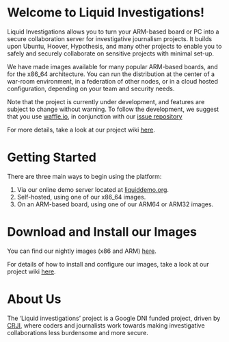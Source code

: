 # Welcome to Liquid Investigations!

Liquid Investigations allows you to turn your ARM-based board or PC into a secure collaboration server for investigative journalism projects. It builds upon Ubuntu, Hoover, Hypothesis, and many other projects to enable you to safely and securely collaborate on sensitive projects with minimal set-up.

We have made images available for many popular ARM-based boards, and for the x86_64 architecture. You can run the distribution at the center of a war-room environment, in a federation of other nodes, or in a cloud hosted configuration, depending on your team and security needs.

Note that the project is currently under development, and features are subject to change without warning. To follow the development, we suggest that you use [waffle.io](https://waffle.io), in conjunction with our [issue repository](https://github.com/liquidinvestigations/liquidinvestigations/issues)

For more details, take a look at our project wiki [here](https://github.com/liquidinvestigations/liquidinvestigations/wiki).

# Getting Started

There are three main ways to begin using the platform:

1. Via our online demo server located at [liquiddemo.org](https://liquiddemo.org).
2. Self-hosted, using one of our x86_64 images.
3. On an ARM-based board, using one of our ARM64 or ARM32 images.

# Download and Install our Images

You can find our nightly images (x86 and ARM) [here](https://liquidinvestigations.org/images/nightly/).

For details of how to install and configure our images, take a look at our project wiki [here](https://github.com/liquidinvestigations/liquidinvestigations/wiki).

# About Us

The ‘Liquid investigations’ project is a Google DNI funded project, driven by [CRJI](http://crji.theblacksea.eu/), where coders and journalists work towards making investigative collaborations less burdensome and more secure.
